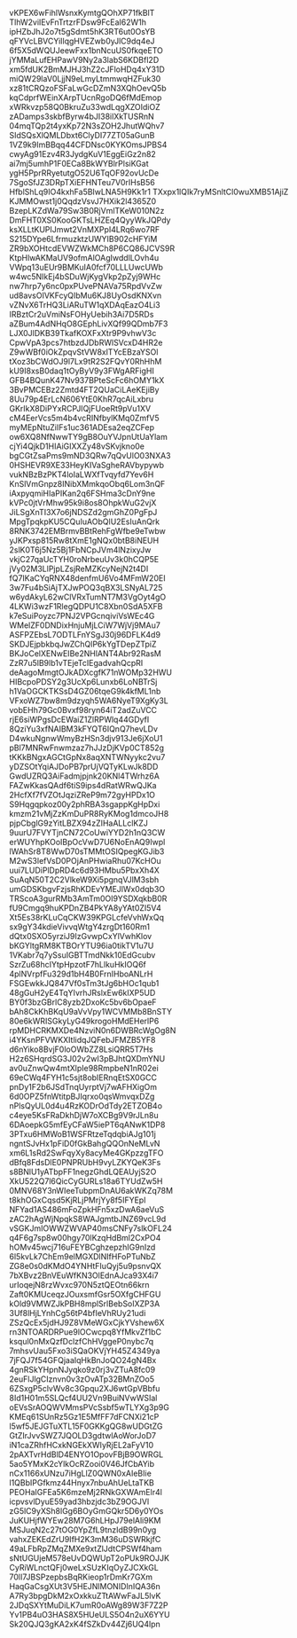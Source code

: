 vKPEX6wFihlWsnxKymtgQOhXP71fkBlT
TlhW2viIEvFnTrtzrFDsw9FcEaI62W1h
ipHZbJhJ2o7t5gSdmt5hK3RT6ut0OsYB
qFYVcLBVCYiIlqgHVEZwb0yJlC9dq4eJ
6f5X5dWQUJeewFxx1bnNcuUS0fkqeETO
jYMMaLufEHPawV9Ny2a3labS6KDBfl2D
xm5fdUK2BmMJHJ3hZ2cJFloHDq4xY31D
miQW29laV0LjjN9eLmyLtmmwqHZFuk30
xz81tCRQzoFSFaLwGcDZmN3XQhOevQ5b
kqCdprfWEinXArpTUcnRgoDQ6fMdEmop
xWRkvzp58Q0BkruZu33wdLqgXZOIdiOZ
zADamps3skbfByrw4bJI38ilXkTUSRnN
04mqTQp2t4yxKp72N3sZOH2JhutWQhv7
SIdSQsXlQMLDbxt6ClyDI77ZT05aGunB
1VZ9k9ImBBqq44CFDNsc0KYKOmsJPBS4
cwyAg91Ezv4R3JydgKuV1EggEiGz2n82
ai7mj5umhP1F0ECa8BkWYBlrPlsiKGat
ygH5PprRRyetutgO52U6TqOF92ovUcDe
7SgoSfJZ3DRpTXiEFHNTeu7V0rIHsB56
HfblShLq9IO4kxhFa5BIwLNA5H9Kk1r1
TXxpx1lQIk7ryMSnltCl0wuXMB51AjiZ
KJMMOwst1j0QqdzVsvJ7HXik2l4365Z0
BzepLKZdWa79Sw3B0RjVmlTKeW010N2z
DmFHT0XS0KooGKTsLHZEq4QyyWkJQPdy
ksXLLtKUPIJmwt2VnMXPpI4LRq6wo7RF
S215DYpe6LfrmuzktzUWYIB902cHFYiM
ZR9bXOHtcdEVWZWkMCh8P6CQ86JCVS9R
KtpHlwAKMaUV9ofmAlOAgIwddlLOvh4u
VWpq13uEUr9BMKuIA0fcf70LLLUwcUWb
w4wc5NIkEj4bSDuWjKygVkp2pZyj9WHc
nw7hrp7y6nc0pxPUvePNAVa75RpdVvZw
ud8avsOIVKFcyQIbMu6KJ8UyOsdKNXvn
vZNvX6TrHQ3LiARuTW1qXDAqEazO4Li3
IRBztCr2uVmiNsFOHyUebih3Ai7D5RDs
aZBum4AdNHqO8GEphLivXQf99QDmb7F3
LJX0JlDKB39TkafKOXFxXtr9P9vhwV3c
CpwVpA3pcs7htbzdJDbRWlSVcxD4HR2e
Z9wWBf0iOkZpqvStVW8xlTYcEBzaYSOl
tXoz3bCWdOJ9l7Lx9tR2S2FQvY0RhHhM
kU9I8xsB0daq1tOyByV9y3FWgARFigHI
GFB4BQunK47Nv937BPteScFc6hOMY1kX
3BvPMCEBz2Zmtd4FT2QUaCiLAeKEjiBy
8Uu79p4ErLcN606YtE0KhR7qcAiLxbru
GKrIkX8DiPYxRCPJIQjFUoeRt9pVu1XV
cM4EerVcs5m4b4vcRINfbylKMq0ZmfV5
myMEpNtuZiIFs1uc361ADEsa2eqZCFep
ow6XQ8NfNwwTY9gB8OuYVJpnUtUaYlam
cjYi4QjkD1HIAiGIXXZy48vSKvjkno0e
bgCGtZsaPms9mND3QRw7qQvUlO03NXA3
0HSHEVR9XE33HeyKIVaSgheRAVbypywb
vukNBzBzPKT4loIaLWXfTvqyfd7Yev6H
KnSlVmGnpz8INibXMmkqoObq6Lom3nQF
iAxpyqmiHIaPIKan2q6FSHma3cDnY9ne
kVPc0jtVrMhw95k9i8os8OhpkWuG2vjX
JiLSgXnTI3X7o6jNDSZd2gmGhZ0PgFpJ
MpgTpqkpKU5CQuIuAObQlU2EsIuAnQrk
8RNK3742EMBrmvBBtRehFgWfbe9eTwbw
yJKPxsp815Rw8tXmE1gNQx0btB8iNEUH
2slK0T6j5Nz5Bj1FbNCpJVm4lNzixyJw
vkjC27qaUcTYH0roNrbeuUv3k0hCQP5E
jVy02M3LlPjpLZsjReMZKcyNejN2t4DI
fQ7IKaCYqRNX48denfmU6Vo4MFmW20EI
3w7Fu4bSiAjTXJwPOQ3qBX3LSNyAL725
w6ydAkyL62wClVRxTumNT7M3VgOyt4gO
4LKWi3wzF1RlegQDPU1C8Xbn0SdA5XFB
k7eSuiPoyzc7PNJ2VPGcnqiviVsWEc4G
WMelZF0DNDixHnjuMjLCiW7WjVj9MAu7
ASFPZEbsL7ODTLFnYSgJ30j96DFLK4d9
SKDJEjpbkbqJwZChQlP6kYgTDepZTpiZ
BKJoCelXENwEIBe2NHlANT4Abr92RasM
ZzR7u5lB9lb1vTEjeTcIEgadvahQcpRI
deAagoMmgtOJkADXcgfK71nWOMp32HWU
HIBcpoPDSY2g3UcXp6Lunxb6LoNBTrSj
h1VaOGCKTKSsD4GZ06tqeG9k4kfML1nb
VFxoWZ7bw8m9dzyqh5WA6NyeT9XgKy3L
vobEHh79Gc0Bvxf98ryn64iT2adZuVCC
rjE6siWPgsDcEWaiZ1ZlRPWlq44GDyfI
8QziYu3xfNAIBM3kFYQT6IQnQ7hevLDv
D4wkuNgnwWmyBzHSn3djv913Je6jXoU1
pBl7MNRwFnwmzaz7hJJzDjKVp0CT852g
tKKkBNgxAGCtGpNx8aqXNTWNyykc2vu7
yDZSOtYqiAJDoPB7prUjVQTyKLwJk8DD
GwdUZRQ3AiFadmjpjnk20KNl4TWrhz6A
FAZwKkasQAdf6tiS9ips4dRatWRwQJKa
2HcfXf7fVZOtJqziZReP9m72gyHPDx1O
S9Hqgqpkoz00y2phRBA3sgappKgHpDxi
kmzm21vMjZzKmDuPR8RyKMog1dmcoJH8
pjpCbglG9zYitLBZX94zZIHaALLclKZJ
9uurU7FVYTjnCN72CoUwiYYD2h1nQ3CW
erWUYhpKOoIBpOcVwD7U6NoEnAQ9Iwpl
lWAhSr8T8WwD70sTMMtOSIQpegKGJib3
M2wS3lefVsD0POjAnPHwiaRhu07KcHOu
uui7LUDiPlDpRD4c6d93HMbu5PbxXh4X
SuAqN50T2C2VlkeW9Xi5pgnqVJlM3sbh
umGDSKbgvFzjsRhKDEvYMEJlWx0dqb3O
TRScoA3gurRMb3AmTm0OI9YSDXqkbB0R
fU9Cmgq9huKPDnZB4PkYA8yYAt0ZI5V4
Xt5Es38rKLuCqCKW39KPGLcfeVvhWxQq
sx9gY34kdieVivvqWtgY4zrgDt160Rm1
dQtx0SXO5yrziJ9IzGvwpCxYlVwhKlov
bKGYltgRM8KTBOrYTU96ia0tikTV1u7U
1VKabr7q7ySsuIGBTTmdNkk10EdGcubv
SzrZu68hcIYtpHpzotF7hLlkuHkIOQ6f
4plNVrpfFu329d1bH4B0FrnIHboANLrH
FSGEwkkJQ847Vf0sTm3tJg6bHOc1qub1
48gGuH2yE4TqYIvrhJRslxEw6kIXP5UD
BY0f3bzGBrlC8yzb2DxoKc5bv6bOpaeF
bAh8CkKhBKqU9aVvVpy1WCVMMb8BnSTY
80e6kWRISGkyLyG49krogoHMdEHerlP6
rpMDHCRKMXDe4NzviN0n6DWBRcWgOg8N
i4YKsnPFVWKXItlidqJQFebJFMZB5YF8
d6nYiko8BvjF0loOWbZZ8LsiQRR5T7Hs
H2z6SHqrdSG3J02v2wI3pBJhtQXDmYNU
av0uZnwQw4mtXlpIe98RmpbeN1nR02ei
69eCWq4FYH1c5sjt8obIERnqEtSX0GCC
pnDy1F2b6JSdTnqUyrptVj7wAFHXigOm
6d0OPZ5fnWtitpBJIqrxo0qsWmvqxDZg
nPlsQyUL0d4u4RzKODrOdTdy2ETZOB4o
c4eye5KsFRaDkhDjW7oXCBg9V9rJLn8u
6DAoepkG5mfEyCFaW5iePT6qANwK1DP8
3PTxu6HMWoB1WSFRtzeTqdqbiAJg101j
ngntSJvHx1pFiD0fGkBahgQQOnNeMLvN
xm6L1sRd2SwFqyXy8acyMe4GKpzzgTFO
dBfq8FdsDlE0PNPRUbH9vyLZKYQeK3Fs
s8BNlU1yATbpFF1negzGhdLQEAUyjS2O
XkU522Q7l6QicCyGURLs18a6TYUdZw5H
0MNV68Y3nWIeeTubpmDnAU6akWKZq78M
t8khOGxCqsd5KjRLjPMrjYy8f5IFYEpl
NFYad1AS486mFoZpkHFn5xzDwA6aeVuS
zAC2hAgWjNpqkS8WAJgmtbJNZ69vcL9d
vSGKJmIOWWZWVAP40msCNFy7slkOFL24
q4F6g7sp8w00hgy70lKzqHdBml2CxPO4
hOMv45wcj716uFEYBCghzepzhIG9nIzd
6l5kvLk7ChEm9elMGXDlNIfHFoPTuNbZ
ZG8e0s0dKMdO4YNHtFIuQyj5u9psnvQX
7bXBvz2BnVEuWfKN3OlEdnAJca93X4i7
urIoqejN8rzWvxc970N5ztQEOtn66krn
Zaft0KMUceqzJOuxsmfGsr5OXfgCHFGU
kOld9VMWZJkPBH8mplSrlBebSoIXZP3A
3Uf8lHjLYnhCg56tP4bfIeVhRUy21udi
ZSzQcEx5jdHJ9Z8VMeWGxCjkYVshew6X
rn3NTOARDRPue9lOCwcpq8YfMkvZf1bC
ksqul0nMxQzfDclzfChHVggeP0nybc7q
7mhsvUau5Fxo3iSQaOKVjYH45Z4349ya
7jFQJ7f54GFQjaaIqHkBnJoQO24gN4Bx
4gnRSkYHpnNJyqko9z0rj3vZTuA8fc09
2euFlJlgCIznvn0v3zOvATp32BMnZOo5
6ZSxgP5clvWv8c3Gpqu2XJ6wtGpVBbfu
8Id1H01m5SLQcf4UU2Vn9BuiNVwWSIal
oEVsSrAOQWVMmsPVcSsbf5wTLYXg3p9G
KMEq61SUnRz5Gz1E5MfFF7dFCNXi21cP
l5wf5JEJGTuXTL15F0GKKgQG8wUDGtZG
GtZIrJvvSWZ7JQOLD3gdtwlAoWorJoD7
iN1caZRhfHCxkNGEkXWIyRjEL2aFyV10
2pAXTvrHdBlD4ENYO1OpovFBjB9OWRGL
5ao5YMxK2cYlkOcRZooi0V46JfCbAYib
nCx1166xUNzu7iHgLlZ0QWN0xAIeBIie
l1QBbIPGfkmz44Hnyx7nbuAhUeLtaTKB
PEOHaIGFEa5K6mzeMj2RNkGXWAmElr4l
icpvsvlDyuE59yad3hbzjdc3bZ9OGJVl
zG5lC9yXSh8lGg6BOyGmGQkr5D6y0YOs
JuKUHjfWYEw28M7G6hLHpJ79elAli9KM
MSJuqN2c27tOG0YpZfL9tnzIdB99n0yg
vahxZEKEdZrU9IfH2K3mM36uDSWRkjfC
49aLFbRpZMqZMXe9xtZlJdtCPSWf4ham
sNtUGUjeM578eUvDQWUpT2oPUk9ROJJK
CyRiWLnctQFj0weLxSUzKIqOyZJCXkGL
70lI7JBSPzepbsBqRKieop1rDmKr7GXm
HaqGaCsgXUt3V5HEJNlMONIDInIQA36n
A7Ry3bpgDkM2xOxkkuZTtAWwFaJL5lvK
2JDqSXYtMuDiLK7umR0oAWg89W3F7Z2P
Yv1PB4uO3HAS8X5HUeULS5O4n2uX6YYU
Sk20QJQ3gKA2xK4fSZkDv44Zj6UQ4lpn
